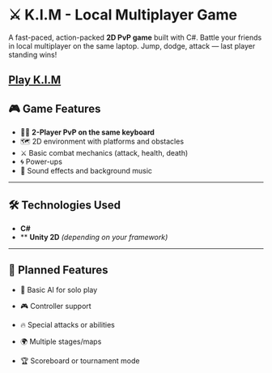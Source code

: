 # ⚔️ K.I.M - Local Multiplayer Game

A fast-paced, action-packed **2D PvP game** built with C#. Battle your friends in local multiplayer on the same laptop. Jump, dodge, attack — last player standing wins!

[Play K.I.M](https://www.gamepix.com/play/k-i-m)
---

## 🎮 Game Features

- 🧍🧍 **2-Player PvP on the same keyboard**
- 🗺️ 2D environment with platforms and obstacles
- ⚔️ Basic combat mechanics (attack, health, death)
- 🌀 Power-ups 
- 🎵 Sound effects and background music

---


## 🛠 Technologies Used

- **C#**
- **  **Unity 2D** *(depending on your framework)*


---

## 🚀 Planned Features
- 🧠 Basic AI for solo play

- 🎮 Controller support

- 🔥 Special attacks or abilities

- 🌍 Multiple stages/maps
- 🏆 Scoreboard or tournament mode



